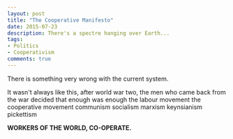 ```yaml
---
layout: post
title: "The Cooperative Manifesto"
date: 2015-07-23
description: There's a spectre hanging over Earth...
tags:
- Politics
- Cooperativism
comments: true
---
```

There is something very wrong with the current system. 

<!-- more -->

It wasn't always like this, after world war two, the men who came back from the war decided that enough was enough the labour movement the cooperative movement communism socialism marxism keynsianism pickettism


**WORKERS OF THE WORLD, CO-OPERATE.**
